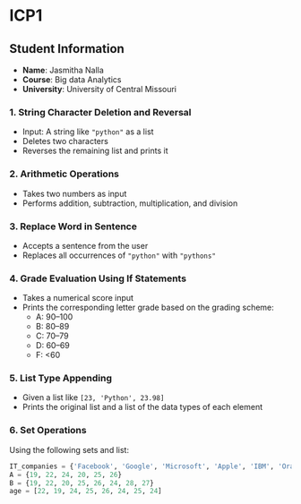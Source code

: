 # ICP1
## Student Information
- **Name**: Jasmitha Nalla
- **Course**: Big data Analytics
- **University**: University of Central Missouri


### 1. String Character Deletion and Reversal
- Input: A string like `"python"` as a list
- Deletes two characters
- Reverses the remaining list and prints it

### 2. Arithmetic Operations
- Takes two numbers as input
- Performs addition, subtraction, multiplication, and division

### 3. Replace Word in Sentence
- Accepts a sentence from the user
- Replaces all occurrences of `"python"` with `"pythons"`

### 4. Grade Evaluation Using If Statements
- Takes a numerical score input
- Prints the corresponding letter grade based on the grading scheme:
  - A: 90–100
  - B: 80–89
  - C: 70–79
  - D: 60–69
  - F: <60

### 5. List Type Appending
- Given a list like `[23, 'Python', 23.98]`
- Prints the original list and a list of the data types of each element

### 6. Set Operations
Using the following sets and list:
```python
IT_companies = {'Facebook', 'Google', 'Microsoft', 'Apple', 'IBM', 'Oracle', 'Amazon'}
A = {19, 22, 24, 20, 25, 26}
B = {19, 22, 20, 25, 26, 24, 28, 27}
age = [22, 19, 24, 25, 26, 24, 25, 24]
